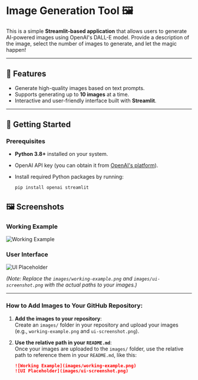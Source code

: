 # Image Generation Tool 🖼️

This is a simple **Streamlit-based application** that allows users to generate AI-powered images using OpenAI's DALL-E model. Provide a description of the image, select the number of images to generate, and let the magic happen!  

---

## 📖 Features

- Generate high-quality images based on text prompts.
- Supports generating up to **10 images** at a time.
- Interactive and user-friendly interface built with **Streamlit**.

---

## 🚀 Getting Started

### Prerequisites

- **Python 3.8+** installed on your system.
- OpenAI API key (you can obtain it from [OpenAI's platform](https://platform.openai.com/)).
- Install required Python packages by running:

  ```bash
  pip install openai streamlit

## 🖼️ Screenshots

### Working Example
![Working Example](images/working-example.png)

### User Interface
![UI Placeholder](images/ui-screenshot.png)

*(Note: Replace the `images/working-example.png` and `images/ui-screenshot.png` with the actual paths to your images.)*

---

### How to Add Images to Your GitHub Repository:

1. **Add the images to your repository**:  
   Create an `images/` folder in your repository and upload your images (e.g., `working-example.png` and `ui-screenshot.png`).
   
2. **Use the relative path in your `README.md`**:  
   Once your images are uploaded to the `images/` folder, use the relative path to reference them in your `README.md`, like this:

   ```markdown
   ![Working Example](images/working-example.png)
   ![UI Placeholder](images/ui-screenshot.png)
